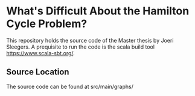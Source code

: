 # What's Difficult About the Hamilton Cycle Problem?
This repository holds the source code of the Master thesis by Joeri Sleegers. A prequisite to run the code is the scala build tool https://www.scala-sbt.org/. 

## Source Location
The source code can be found at src/main/graphs/
